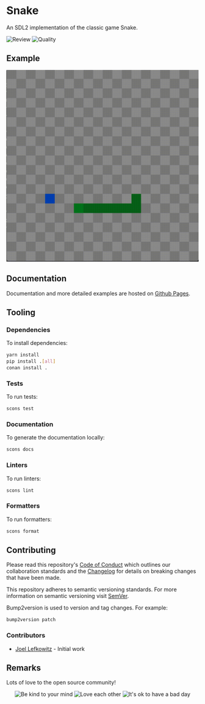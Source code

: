 # Snake

An SDL2 implementation of the classic game Snake.

![Review](https://img.shields.io/github/actions/workflow/status/JoelLefkowitz/snake/review.yaml)
![Quality](https://img.shields.io/codacy/grade/268409dd0e01433cb5e268b4477517a6)

## Example

![example](docs/example.gif)

## Documentation

Documentation and more detailed examples are hosted on [Github Pages](https://joellefkowitz.github.io/snake).

## Tooling

### Dependencies

To install dependencies:

```bash
yarn install
pip install .[all]
conan install .
```

### Tests

To run tests:

```bash
scons test
```

### Documentation

To generate the documentation locally:

```bash
scons docs
```

### Linters

To run linters:

```bash
scons lint
```

### Formatters

To run formatters:

```bash
scons format
```

## Contributing

Please read this repository's [Code of Conduct](CODE_OF_CONDUCT.md) which outlines our collaboration standards and the [Changelog](CHANGELOG.md) for details on breaking changes that have been made.

This repository adheres to semantic versioning standards. For more information on semantic versioning visit [SemVer](https://semver.org).

Bump2version is used to version and tag changes. For example:

```bash
bump2version patch
```

### Contributors

- [Joel Lefkowitz](https://github.com/joellefkowitz) - Initial work

## Remarks

Lots of love to the open source community!

<div align='center'>
    <img width=200 height=200 src='https://media.giphy.com/media/osAcIGTSyeovPq6Xph/giphy.gif' alt='Be kind to your mind' />
    <img width=200 height=200 src='https://media.giphy.com/media/KEAAbQ5clGWJwuJuZB/giphy.gif' alt='Love each other' />
    <img width=200 height=200 src='https://media.giphy.com/media/WRWykrFkxJA6JJuTvc/giphy.gif' alt="It's ok to have a bad day" />
</div>
